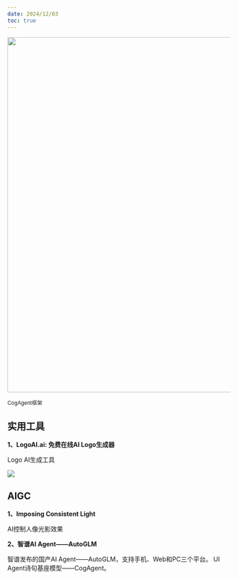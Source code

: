 ```yaml
---
date: 2024/12/03
toc: true
---
```


<img src="https://prod-files-secure.s3.us-west-2.amazonaws.com/465f939f-1df0-4d63-b231-e320aa77231e/7261187e-b2f2-4f82-8ef5-07bf051d3114/stn-Zabjncynl1OWNaSyyZmW3VNg1WYW9YNusr5oPmxl.png?X-Amz-Algorithm=AWS4-HMAC-SHA256&X-Amz-Content-Sha256=UNSIGNED-PAYLOAD&X-Amz-Credential=AKIAT73L2G45FSPPWI6X%2F20241203%2Fus-west-2%2Fs3%2Faws4_request&X-Amz-Date=20241203T025858Z&X-Amz-Expires=3600&X-Amz-Signature=c9bff8dfad426f310ff291023ffc4ee1074ba7dc06b41e9697cd42fd9020dd9d&X-Amz-SignedHeaders=host&x-id=GetObject" width="800" />

<small>CogAgent框架</small>

## 实用工具
**1、LogoAI.ai: 免费在线AI Logo生成器**

Logo AI生成工具

![](https://prod-files-secure.s3.us-west-2.amazonaws.com/465f939f-1df0-4d63-b231-e320aa77231e/280a1b48-de9b-402f-92f3-de053cdc3172/stn-s6CFG7qRTsN3ASitHN2GzGcNQHM6R1xT5Fj0yVSR.jpeg?X-Amz-Algorithm=AWS4-HMAC-SHA256&X-Amz-Content-Sha256=UNSIGNED-PAYLOAD&X-Amz-Credential=AKIAT73L2G45FSPPWI6X%2F20241203%2Fus-west-2%2Fs3%2Faws4_request&X-Amz-Date=20241203T025858Z&X-Amz-Expires=3600&X-Amz-Signature=14c25b31d121db1ed4b5a1515b53ce818c4dc7100d90be73340784b2367aa8c2&X-Amz-SignedHeaders=host&x-id=GetObject)

## AIGC
**1、Imposing Consistent Light**

AI控制人像光影效果



**2、智谱AI Agent——AutoGLM**

智谱发布的国产AI Agent——AutoGLM，支持手机、Web和PC三个平台。
UI Agent诗句基座模型——CogAgent。



